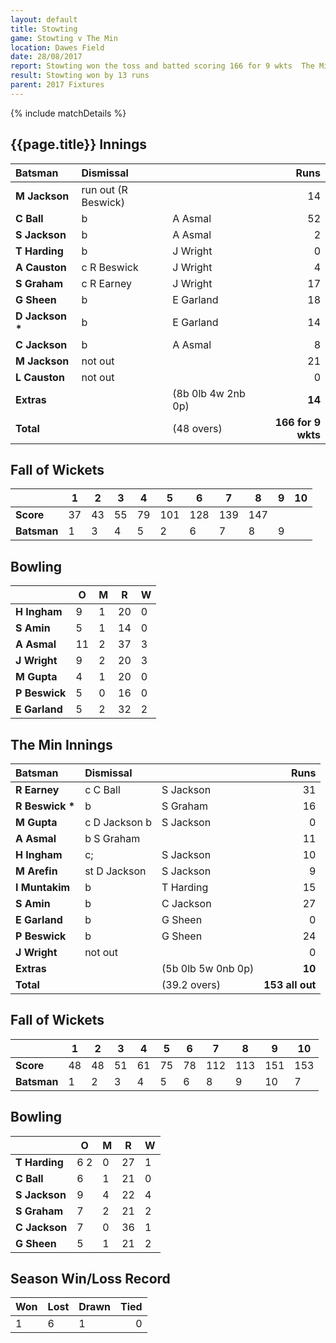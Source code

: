 ```yaml
---
layout: default
title: Stowting
game: Stowting v The Min
location: Dawes Field
date: 28/08/2017
report: Stowting won the toss and batted scoring 166 for 9 wkts  The Min made 153 all out in reply
result: Stowting won by 13 runs
parent: 2017 Fixtures
---
```


{% include matchDetails %}

## {{page.title}} Innings

| Batsman | Dismissal | | Runs |
|:---|:---|---|---:|
| **M Jackson** | run out (R Beswick) |  | 14 |
| **C Ball** | b | A Asmal | 52 |
| **S Jackson** | b  | A Asmal | 2 |
| **T Harding** | b  | J Wright | 0 |
| **A Causton** | c R Beswick | J Wright | 4 |
| **S Graham** | c R Earney | J Wright | 17 |
| **G Sheen** | b  | E Garland | 18 |
| **D Jackson &#42;** | b | E Garland | 14 |
| **C Jackson** | b | A Asmal | 8 |
| **M Jackson** | not out |  | 21 |
| **L Causton** | not out |  | 0 |
| **Extras** | | (8b 0lb 4w 2nb 0p) | **14** |
| **Total** | | (48 overs) | **166 for 9 wkts** |

## Fall of Wickets

| | **1** | **2** | **3** | **4** | **5** | **6** | **7** | **8** | **9** | **10** |
|---|---|---|---|---|---|---|---|---|---|---|
| **Score** | 37 | 43 | 55 | 79 | 101 | 128 | 139 | 147 |  |  |
| **Batsman** | 1 | 3 | 4 | 5 | 2 | 6 | 7 | 8 | 9 |  |

## Bowling

| | O   | M | R  | W |
|---|---|---|---|---|
| **H Ingham** | 9 | 1 | 20 | 0 |
| **S Amin** | 5 | 1 | 14 | 0 |
| **A Asmal** | 11 | 2 | 37 | 3 |
| **J Wright** | 9 | 2 | 20 | 3 |
| **M Gupta** | 4 | 1 | 20 | 0 |
| **P Beswick** | 5 | 0 | 16 | 0 |
| **E Garland** | 5 | 2 | 32 | 2 |

## The Min Innings

| Batsman | Dismissal | | Runs |
|:---|:---|---|---:|
| **R Earney** | c C Ball | S Jackson | 31 |
| **R Beswick &#42;** | b | S Graham | 16 |
| **M Gupta** | c D Jackson b | S Jackson | 0 |
| **A Asmal** | b S Graham | | 11 |
| **H Ingham** | c; | S Jackson | 10 |
| **M Arefin** | st D Jackson | S Jackson | 9 |
| **I Muntakim** | b | T Harding | 15 |
| **S Amin** | b | C Jackson | 27 |
| **E Garland** | b | G Sheen | 0 |
| **P Beswick** | b | G Sheen | 24 |
| **J Wright** | not out |  | 0 |
| **Extras** | | (5b 0lb 5w 0nb 0p) | **10** |
| **Total** | | (39.2 overs) | **153 all out** |

## Fall of Wickets

| | **1** | **2** | **3** | **4** | **5** | **6** | **7** | **8** | **9** | **10** |
|---|---|---|---|---|---|---|---|---|---|---|
| **Score** | 48 | 48 | 51 | 61 | 75 | 78 | 112 | 113 | 151 | 153 |
| **Batsman** | 1 | 2 | 3 | 4 | 5 | 6 | 8 | 9 | 10 | 7 |

## Bowling

| | O   | M | R  | W |
|---|---|---|---|---|
| **T Harding** | 6 2 | 0 | 27 | 1 |
| **C Ball** | 6 | 1 | 21 | 0 |
| **S Jackson** | 9 | 4 | 22 | 4 |
| **S Graham** | 7 | 2 | 21 | 2 |
| **C Jackson** | 7 | 0 | 36 | 1 |
| **G Sheen** | 5 | 1 | 21 | 2 |

## Season Win/Loss Record

| Won | Lost | Drawn | Tied |
|:---|:---|---|---:|
| 1 | 6 | 1 | 0 |